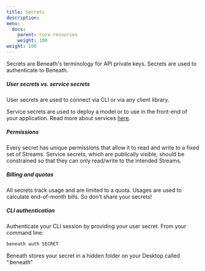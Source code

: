 ```yaml
---
title: Secrets
description:
menu:
  docs:
    parent: core-resources
    weight: 100
weight: 100
---
```

Secrets are Beneath's terminology for API private keys. Secrets are used to authenticate to Beneath. 

##### User secrets vs. service secrets
User secrets are used to connect via CLI or via any client library.

Service secrets are used to deploy a model or to use in the front-end of your application. Read more about services <a href="/docs/services">here</a>.

##### Permissions
Every secret has unique permissions that allow it to read and write to a fixed set of Streams. Service secrets, which are publically visible, should be constrained so that they can only read/write to the intended Streams.

##### Billing and quotas
All secrets track usage and are limited to a quota. Usages are used to calculate end-of-month bills. So don't share your secrets! 

##### CLI authentication
Authenticate your CLI session by providing your user secret. From your command line: 
```bash
beneath auth SECRET
```
Beneath stores your secret in a hidden folder on your Desktop called “.beneath”